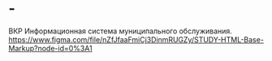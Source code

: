 # -
ВКР
Информационная система муниципального обслуживания.
https://www.figma.com/file/nZfJfaaFmiCj3DinmRUGZy/STUDY-HTML-Base-Markup?node-id=0%3A1
